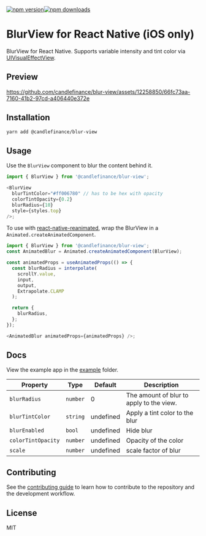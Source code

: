 [![npm version](https://badge.fury.io/js/%40candlefinance%2Fblur-view.svg)](https://badge.fury.io/js/%40candlefinance%2Fblur-view)[![npm downloads](https://img.shields.io/npm/dm/%40candlefinance%2Fblur-view.svg)](https://npm.im/%40candlefinance%2Fblur-view)

# BlurView for React Native (iOS only)

BlurView for React Native. Supports variable intensity and tint color via [UIVisualEffectView](https://developer.apple.com/documentation/uikit/uivisualeffectview).

## Preview

https://github.com/candlefinance/blur-view/assets/12258850/66fc73aa-7160-41b2-97cd-a406440e372e

## Installation

```sh
yarn add @candlefinance/blur-view
```

## Usage

Use the `BlurView` component to blur the content behind it.

```js
import { BlurView } from '@candlefinance/blur-view';

<BlurView
  blurTintColor="#ff006780" // has to be hex with opacity
  colorTintOpacity={0.2}
  blurRadius={10}
  style={styles.top}
/>;
```

To use with [react-native-reanimated](https://github.com/software-mansion/react-native-reanimated), wrap the BlurView in a `Animated.createAnimatedComponent`.

```js
import { BlurView } from '@candlefinance/blur-view';
const AnimatedBlur = Animated.createAnimatedComponent(BlurView);

const animatedProps = useAnimatedProps(() => {
  const blurRadius = interpolate(
    scrollY.value,
    input,
    output,
    Extrapolate.CLAMP
  );

  return {
    blurRadius,
  };
});

<AnimatedBlur animatedProps={animatedProps} />;
```

## Docs

View the example app in the [example](./example/src/App.tsx) folder.

| Property           | Type     | Default   | Description                              |
| ------------------ | -------- | --------- | ---------------------------------------- |
| `blurRadius`       | `number` | 0         | The amount of blur to apply to the view. |
| `blurTintColor`    | `string` | undefined | Apply a tint color to the blur           |
| `blurEnabled`      | `bool`   | undefined | Hide blur                                |
| `colorTintOpacity` | `number` | undefined | Opacity of the color                     |
| `scale`            | `number` | undefined | scale factor of blur                     |

## Contributing

See the [contributing guide](CONTRIBUTING.md) to learn how to contribute to the repository and the development workflow.

## License

MIT
